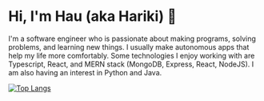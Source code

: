 # Hi, I'm Hau (aka Hariki) 👋

I'm a software engineer who is passionate about making programs, solving problems, and learning new things. I usually make autonomous apps that help my life more comfortably. Some technologies I enjoy working with are Typescript, React, and MERN stack (MongoDB, Express, React, NodeJS). I am also having an interest in Python and Java.


[![Top Langs](https://github-readme-stats.vercel.app/api/top-langs/?username=harikirito&count_private=true&hide=php)](github.com)


<!--
Here are some ideas to get you started:

- 🔭 I’m currently working on ...
- 🌱 I’m currently learning ...
- 👯 I’m looking to collaborate on ...
- 🤔 I’m looking for help with ...
- 💬 Ask me about ...
- 📫 How to reach me: ...
- 😄 Pronouns: ...
- ⚡ Fun fact: ...
-->
